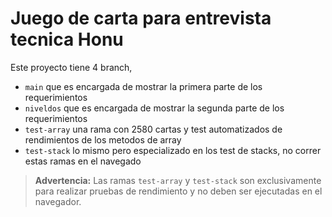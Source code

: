 # Juego de carta para entrevista tecnica Honu

Este proyecto tiene 4 branch,

- `main` que es encargada de mostrar la primera parte de los requerimientos
- `niveldos` que es encargada de mostrar la segunda parte de los requerimientos
- `test-array` una rama con 2580 cartas y test automatizados de rendimientos de los metodos de array
- `test-stack` lo mismo pero especializado en los test de stacks, no correr estas ramas en el navegado

> **Advertencia:** Las ramas `test-array` y `test-stack` son exclusivamente para realizar pruebas de rendimiento y no deben ser ejecutadas en el navegador.
